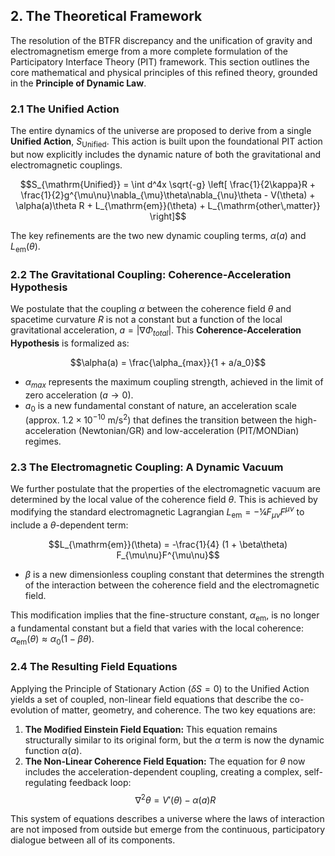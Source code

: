## 2. The Theoretical Framework

The resolution of the BTFR discrepancy and the unification of gravity and electromagnetism emerge from a more complete formulation of the Participatory Interface Theory (PIT) framework. This section outlines the core mathematical and physical principles of this refined theory, grounded in the **Principle of Dynamic Law**.

### 2.1 The Unified Action

The entire dynamics of the universe are proposed to derive from a single **Unified Action**, $S_{\mathrm{Unified}}$. This action is built upon the foundational PIT action but now explicitly includes the dynamic nature of both the gravitational and electromagnetic couplings.

$$S_{\mathrm{Unified}} = \int d^4x \sqrt{-g} \left[ \frac{1}{2\kappa}R + \frac{1}{2}g^{\mu\nu}\nabla_{\mu}\theta\nabla_{\nu}\theta - V(\theta) + \alpha(a)\theta R + L_{\mathrm{em}}(\theta) + L_{\mathrm{other\,matter}} \right]$$

The key refinements are the two new dynamic coupling terms, $\alpha(a)$ and $L_{\mathrm{em}}(\theta)$.

### 2.2 The Gravitational Coupling: Coherence-Acceleration Hypothesis

We postulate that the coupling $\alpha$ between the coherence field $\theta$ and spacetime curvature $R$ is not a constant but a function of the local gravitational acceleration, $a = |\nabla\Phi_{total}|$. This **Coherence-Acceleration Hypothesis** is formalized as:

$$\alpha(a) = \frac{\alpha_{max}}{1 + a/a_0}$$

* $\alpha_{max}$ represents the maximum coupling strength, achieved in the limit of zero acceleration ($a \to 0$).
* $a_0$ is a new fundamental constant of nature, an acceleration scale (approx. $1.2 \times 10^{-10} \text{ m/s}^2$) that defines the transition between the high-acceleration (Newtonian/GR) and low-acceleration (PIT/MONDian) regimes.

### 2.3 The Electromagnetic Coupling: A Dynamic Vacuum

We further postulate that the properties of the electromagnetic vacuum are determined by the local value of the coherence field $\theta$. This is achieved by modifying the standard electromagnetic Lagrangian $L_{\mathrm{em}} = -¼ F_{\mu\nu}F^{\mu\nu}$ to include a $\theta$-dependent term:

$$L_{\mathrm{em}}(\theta) = -\frac{1}{4} (1 + \beta\theta) F_{\mu\nu}F^{\mu\nu}$$

* $\beta$ is a new dimensionless coupling constant that determines the strength of the interaction between the coherence field and the electromagnetic field.

This modification implies that the fine-structure constant, $\alpha_{\mathrm{em}}$, is no longer a fundamental constant but a field that varies with the local coherence: $\alpha_{\mathrm{em}}(\theta) \approx \alpha_0 (1 - \beta\theta)$.

### 2.4 The Resulting Field Equations

Applying the Principle of Stationary Action ($\delta S = 0$) to the Unified Action yields a set of coupled, non-linear field equations that describe the co-evolution of matter, geometry, and coherence. The two key equations are:

1.  **The Modified Einstein Field Equation:** This equation remains structurally similar to its original form, but the $\alpha$ term is now the dynamic function $\alpha(a)$.
2.  **The Non-Linear Coherence Field Equation:** The equation for $\theta$ now includes the acceleration-dependent coupling, creating a complex, self-regulating feedback loop:
    $$\nabla^2\theta = V'(\theta) - \alpha(a)R$$

This system of equations describes a universe where the laws of interaction are not imposed from outside but emerge from the continuous, participatory dialogue between all of its components.
